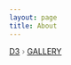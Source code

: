 ```yaml
---
layout: page
title: About
---
```


<div style="color: grey; font: 13px/25.5px var(--sans-serif); text-transform: uppercase;">
    <h1 style="display: none;">Force-directed graph</h1>
    <a href="https://d3js.org/">D3</a> › <a href="/@d3/gallery">Gallery</a>
</div>


<script src="https://cdn.jsdelivr.net/npm/d3@7"></script>

<script>
let data = {"nodes":[{"id":"Myriel","group":1},{"id":"Napoleon","group":1},{"id":"Mlle.Baptistine","group":1},{"id":"Mme.Magloire","group":1},{"id":"CountessdeLo","group":1},{"id":"Geborand","group":1},{"id":"Champtercier","group":1},{"id":"Cravatte","group":1},{"id":"Count","group":1},{"id":"OldMan","group":1},{"id":"Labarre","group":2},{"id":"Valjean","group":2},{"id":"Marguerite","group":3},{"id":"Mme.deR","group":2},{"id":"Isabeau","group":2},{"id":"Gervais","group":2},{"id":"Tholomyes","group":3},{"id":"Listolier","group":3},{"id":"Fameuil","group":3},{"id":"Blacheville","group":3},{"id":"Favourite","group":3},{"id":"Dahlia","group":3},{"id":"Zephine","group":3},{"id":"Fantine","group":3},{"id":"Mme.Thenardier","group":4},{"id":"Thenardier","group":4},{"id":"Cosette","group":5},{"id":"Javert","group":4},{"id":"Fauchelevent","group":0},{"id":"Bamatabois","group":2},{"id":"Perpetue","group":3},{"id":"Simplice","group":2},{"id":"Scaufflaire","group":2},{"id":"Woman1","group":2},{"id":"Judge","group":2},{"id":"Champmathieu","group":2},{"id":"Brevet","group":2},{"id":"Chenildieu","group":2},{"id":"Cochepaille","group":2},{"id":"Pontmercy","group":4},{"id":"Boulatruelle","group":6},{"id":"Eponine","group":4},{"id":"Anzelma","group":4},{"id":"Woman2","group":5},{"id":"MotherInnocent","group":0},{"id":"Gribier","group":0},{"id":"Jondrette","group":7},{"id":"Mme.Burgon","group":7},{"id":"Gavroche","group":8},{"id":"Gillenormand","group":5},{"id":"Magnon","group":5},{"id":"Mlle.Gillenormand","group":5},{"id":"Mme.Pontmercy","group":5},{"id":"Mlle.Vaubois","group":5},{"id":"Lt.Gillenormand","group":5},{"id":"Marius","group":8},{"id":"BaronessT","group":5},{"id":"Mabeuf","group":8},{"id":"Enjolras","group":8},{"id":"Combeferre","group":8},{"id":"Prouvaire","group":8},{"id":"Feuilly","group":8},{"id":"Courfeyrac","group":8},{"id":"Bahorel","group":8},{"id":"Bossuet","group":8},{"id":"Joly","group":8},{"id":"Grantaire","group":8},{"id":"MotherPlutarch","group":9},{"id":"Gueulemer","group":4},{"id":"Babet","group":4},{"id":"Claquesous","group":4},{"id":"Montparnasse","group":4},{"id":"Toussaint","group":5},{"id":"Child1","group":10},{"id":"Child2","group":10},{"id":"Brujon","group":4},{"id":"Mme.Hucheloup","group":8}],"links":[{"source":"Napoleon","target":"Myriel","value":1},{"source":"Mlle.Baptistine","target":"Myriel","value":8},{"source":"Mme.Magloire","target":"Myriel","value":10},{"source":"Mme.Magloire","target":"Mlle.Baptistine","value":6},{"source":"CountessdeLo","target":"Myriel","value":1},{"source":"Geborand","target":"Myriel","value":1},{"source":"Champtercier","target":"Myriel","value":1},{"source":"Cravatte","target":"Myriel","value":1},{"source":"Count","target":"Myriel","value":2},{"source":"OldMan","target":"Myriel","value":1},{"source":"Valjean","target":"Labarre","value":1},{"source":"Valjean","target":"Mme.Magloire","value":3},{"source":"Valjean","target":"Mlle.Baptistine","value":3},{"source":"Valjean","target":"Myriel","value":5},{"source":"Marguerite","target":"Valjean","value":1},{"source":"Mme.deR","target":"Valjean","value":1},{"source":"Isabeau","target":"Valjean","value":1},{"source":"Gervais","target":"Valjean","value":1},{"source":"Listolier","target":"Tholomyes","value":4},{"source":"Fameuil","target":"Tholomyes","value":4},{"source":"Fameuil","target":"Listolier","value":4},{"source":"Blacheville","target":"Tholomyes","value":4},{"source":"Blacheville","target":"Listolier","value":4},{"source":"Blacheville","target":"Fameuil","value":4},{"source":"Favourite","target":"Tholomyes","value":3},{"source":"Favourite","target":"Listolier","value":3},{"source":"Favourite","target":"Fameuil","value":3},{"source":"Favourite","target":"Blacheville","value":4},{"source":"Dahlia","target":"Tholomyes","value":3},{"source":"Dahlia","target":"Listolier","value":3},{"source":"Dahlia","target":"Fameuil","value":3},{"source":"Dahlia","target":"Blacheville","value":3},{"source":"Dahlia","target":"Favourite","value":5},{"source":"Zephine","target":"Tholomyes","value":3},{"source":"Zephine","target":"Listolier","value":3},{"source":"Zephine","target":"Fameuil","value":3},{"source":"Zephine","target":"Blacheville","value":3},{"source":"Zephine","target":"Favourite","value":4},{"source":"Zephine","target":"Dahlia","value":4},{"source":"Fantine","target":"Tholomyes","value":3},{"source":"Fantine","target":"Listolier","value":3},{"source":"Fantine","target":"Fameuil","value":3},{"source":"Fantine","target":"Blacheville","value":3},{"source":"Fantine","target":"Favourite","value":4},{"source":"Fantine","target":"Dahlia","value":4},{"source":"Fantine","target":"Zephine","value":4},{"source":"Fantine","target":"Marguerite","value":2},{"source":"Fantine","target":"Valjean","value":9},{"source":"Mme.Thenardier","target":"Fantine","value":2},{"source":"Mme.Thenardier","target":"Valjean","value":7},{"source":"Thenardier","target":"Mme.Thenardier","value":13},{"source":"Thenardier","target":"Fantine","value":1},{"source":"Thenardier","target":"Valjean","value":12},{"source":"Cosette","target":"Mme.Thenardier","value":4},{"source":"Cosette","target":"Valjean","value":31},{"source":"Cosette","target":"Tholomyes","value":1},{"source":"Cosette","target":"Thenardier","value":1},{"source":"Javert","target":"Valjean","value":17},{"source":"Javert","target":"Fantine","value":5},{"source":"Javert","target":"Thenardier","value":5},{"source":"Javert","target":"Mme.Thenardier","value":1},{"source":"Javert","target":"Cosette","value":1},{"source":"Fauchelevent","target":"Valjean","value":8},{"source":"Fauchelevent","target":"Javert","value":1},{"source":"Bamatabois","target":"Fantine","value":1},{"source":"Bamatabois","target":"Javert","value":1},{"source":"Bamatabois","target":"Valjean","value":2},{"source":"Perpetue","target":"Fantine","value":1},{"source":"Simplice","target":"Perpetue","value":2},{"source":"Simplice","target":"Valjean","value":3},{"source":"Simplice","target":"Fantine","value":2},{"source":"Simplice","target":"Javert","value":1},{"source":"Scaufflaire","target":"Valjean","value":1},{"source":"Woman1","target":"Valjean","value":2},{"source":"Woman1","target":"Javert","value":1},{"source":"Judge","target":"Valjean","value":3},{"source":"Judge","target":"Bamatabois","value":2},{"source":"Champmathieu","target":"Valjean","value":3},{"source":"Champmathieu","target":"Judge","value":3},{"source":"Champmathieu","target":"Bamatabois","value":2},{"source":"Brevet","target":"Judge","value":2},{"source":"Brevet","target":"Champmathieu","value":2},{"source":"Brevet","target":"Valjean","value":2},{"source":"Brevet","target":"Bamatabois","value":1},{"source":"Chenildieu","target":"Judge","value":2},{"source":"Chenildieu","target":"Champmathieu","value":2},{"source":"Chenildieu","target":"Brevet","value":2},{"source":"Chenildieu","target":"Valjean","value":2},{"source":"Chenildieu","target":"Bamatabois","value":1},{"source":"Cochepaille","target":"Judge","value":2},{"source":"Cochepaille","target":"Champmathieu","value":2},{"source":"Cochepaille","target":"Brevet","value":2},{"source":"Cochepaille","target":"Chenildieu","value":2},{"source":"Cochepaille","target":"Valjean","value":2},{"source":"Cochepaille","target":"Bamatabois","value":1},{"source":"Pontmercy","target":"Thenardier","value":1},{"source":"Boulatruelle","target":"Thenardier","value":1},{"source":"Eponine","target":"Mme.Thenardier","value":2},{"source":"Eponine","target":"Thenardier","value":3},{"source":"Anzelma","target":"Eponine","value":2},{"source":"Anzelma","target":"Thenardier","value":2},{"source":"Anzelma","target":"Mme.Thenardier","value":1},{"source":"Woman2","target":"Valjean","value":3},{"source":"Woman2","target":"Cosette","value":1},{"source":"Woman2","target":"Javert","value":1},{"source":"MotherInnocent","target":"Fauchelevent","value":3},{"source":"MotherInnocent","target":"Valjean","value":1},{"source":"Gribier","target":"Fauchelevent","value":2},{"source":"Mme.Burgon","target":"Jondrette","value":1},{"source":"Gavroche","target":"Mme.Burgon","value":2},{"source":"Gavroche","target":"Thenardier","value":1},{"source":"Gavroche","target":"Javert","value":1},{"source":"Gavroche","target":"Valjean","value":1},{"source":"Gillenormand","target":"Cosette","value":3},{"source":"Gillenormand","target":"Valjean","value":2},{"source":"Magnon","target":"Gillenormand","value":1},{"source":"Magnon","target":"Mme.Thenardier","value":1},{"source":"Mlle.Gillenormand","target":"Gillenormand","value":9},{"source":"Mlle.Gillenormand","target":"Cosette","value":2},{"source":"Mlle.Gillenormand","target":"Valjean","value":2},{"source":"Mme.Pontmercy","target":"Mlle.Gillenormand","value":1},{"source":"Mme.Pontmercy","target":"Pontmercy","value":1},{"source":"Mlle.Vaubois","target":"Mlle.Gillenormand","value":1},{"source":"Lt.Gillenormand","target":"Mlle.Gillenormand","value":2},{"source":"Lt.Gillenormand","target":"Gillenormand","value":1},{"source":"Lt.Gillenormand","target":"Cosette","value":1},{"source":"Marius","target":"Mlle.Gillenormand","value":6},{"source":"Marius","target":"Gillenormand","value":12},{"source":"Marius","target":"Pontmercy","value":1},{"source":"Marius","target":"Lt.Gillenormand","value":1},{"source":"Marius","target":"Cosette","value":21},{"source":"Marius","target":"Valjean","value":19},{"source":"Marius","target":"Tholomyes","value":1},{"source":"Marius","target":"Thenardier","value":2},{"source":"Marius","target":"Eponine","value":5},{"source":"Marius","target":"Gavroche","value":4},{"source":"BaronessT","target":"Gillenormand","value":1},{"source":"BaronessT","target":"Marius","value":1},{"source":"Mabeuf","target":"Marius","value":1},{"source":"Mabeuf","target":"Eponine","value":1},{"source":"Mabeuf","target":"Gavroche","value":1},{"source":"Enjolras","target":"Marius","value":7},{"source":"Enjolras","target":"Gavroche","value":7},{"source":"Enjolras","target":"Javert","value":6},{"source":"Enjolras","target":"Mabeuf","value":1},{"source":"Enjolras","target":"Valjean","value":4},{"source":"Combeferre","target":"Enjolras","value":15},{"source":"Combeferre","target":"Marius","value":5},{"source":"Combeferre","target":"Gavroche","value":6},{"source":"Combeferre","target":"Mabeuf","value":2},{"source":"Prouvaire","target":"Gavroche","value":1},{"source":"Prouvaire","target":"Enjolras","value":4},{"source":"Prouvaire","target":"Combeferre","value":2},{"source":"Feuilly","target":"Gavroche","value":2},{"source":"Feuilly","target":"Enjolras","value":6},{"source":"Feuilly","target":"Prouvaire","value":2},{"source":"Feuilly","target":"Combeferre","value":5},{"source":"Feuilly","target":"Mabeuf","value":1},{"source":"Feuilly","target":"Marius","value":1},{"source":"Courfeyrac","target":"Marius","value":9},{"source":"Courfeyrac","target":"Enjolras","value":17},{"source":"Courfeyrac","target":"Combeferre","value":13},{"source":"Courfeyrac","target":"Gavroche","value":7},{"source":"Courfeyrac","target":"Mabeuf","value":2},{"source":"Courfeyrac","target":"Eponine","value":1},{"source":"Courfeyrac","target":"Feuilly","value":6},{"source":"Courfeyrac","target":"Prouvaire","value":3},{"source":"Bahorel","target":"Combeferre","value":5},{"source":"Bahorel","target":"Gavroche","value":5},{"source":"Bahorel","target":"Courfeyrac","value":6},{"source":"Bahorel","target":"Mabeuf","value":2},{"source":"Bahorel","target":"Enjolras","value":4},{"source":"Bahorel","target":"Feuilly","value":3},{"source":"Bahorel","target":"Prouvaire","value":2},{"source":"Bahorel","target":"Marius","value":1},{"source":"Bossuet","target":"Marius","value":5},{"source":"Bossuet","target":"Courfeyrac","value":12},{"source":"Bossuet","target":"Gavroche","value":5},{"source":"Bossuet","target":"Bahorel","value":4},{"source":"Bossuet","target":"Enjolras","value":10},{"source":"Bossuet","target":"Feuilly","value":6},{"source":"Bossuet","target":"Prouvaire","value":2},{"source":"Bossuet","target":"Combeferre","value":9},{"source":"Bossuet","target":"Mabeuf","value":1},{"source":"Bossuet","target":"Valjean","value":1},{"source":"Joly","target":"Bahorel","value":5},{"source":"Joly","target":"Bossuet","value":7},{"source":"Joly","target":"Gavroche","value":3},{"source":"Joly","target":"Courfeyrac","value":5},{"source":"Joly","target":"Enjolras","value":5},{"source":"Joly","target":"Feuilly","value":5},{"source":"Joly","target":"Prouvaire","value":2},{"source":"Joly","target":"Combeferre","value":5},{"source":"Joly","target":"Mabeuf","value":1},{"source":"Joly","target":"Marius","value":2},{"source":"Grantaire","target":"Bossuet","value":3},{"source":"Grantaire","target":"Enjolras","value":3},{"source":"Grantaire","target":"Combeferre","value":1},{"source":"Grantaire","target":"Courfeyrac","value":2},{"source":"Grantaire","target":"Joly","value":2},{"source":"Grantaire","target":"Gavroche","value":1},{"source":"Grantaire","target":"Bahorel","value":1},{"source":"Grantaire","target":"Feuilly","value":1},{"source":"Grantaire","target":"Prouvaire","value":1},{"source":"MotherPlutarch","target":"Mabeuf","value":3},{"source":"Gueulemer","target":"Thenardier","value":5},{"source":"Gueulemer","target":"Valjean","value":1},{"source":"Gueulemer","target":"Mme.Thenardier","value":1},{"source":"Gueulemer","target":"Javert","value":1},{"source":"Gueulemer","target":"Gavroche","value":1},{"source":"Gueulemer","target":"Eponine","value":1},{"source":"Babet","target":"Thenardier","value":6},{"source":"Babet","target":"Gueulemer","value":6},{"source":"Babet","target":"Valjean","value":1},{"source":"Babet","target":"Mme.Thenardier","value":1},{"source":"Babet","target":"Javert","value":2},{"source":"Babet","target":"Gavroche","value":1},{"source":"Babet","target":"Eponine","value":1},{"source":"Claquesous","target":"Thenardier","value":4},{"source":"Claquesous","target":"Babet","value":4},{"source":"Claquesous","target":"Gueulemer","value":4},{"source":"Claquesous","target":"Valjean","value":1},{"source":"Claquesous","target":"Mme.Thenardier","value":1},{"source":"Claquesous","target":"Javert","value":1},{"source":"Claquesous","target":"Eponine","value":1},{"source":"Claquesous","target":"Enjolras","value":1},{"source":"Montparnasse","target":"Javert","value":1},{"source":"Montparnasse","target":"Babet","value":2},{"source":"Montparnasse","target":"Gueulemer","value":2},{"source":"Montparnasse","target":"Claquesous","value":2},{"source":"Montparnasse","target":"Valjean","value":1},{"source":"Montparnasse","target":"Gavroche","value":1},{"source":"Montparnasse","target":"Eponine","value":1},{"source":"Montparnasse","target":"Thenardier","value":1},{"source":"Toussaint","target":"Cosette","value":2},{"source":"Toussaint","target":"Javert","value":1},{"source":"Toussaint","target":"Valjean","value":1},{"source":"Child1","target":"Gavroche","value":2},{"source":"Child2","target":"Gavroche","value":2},{"source":"Child2","target":"Child1","value":3},{"source":"Brujon","target":"Babet","value":3},{"source":"Brujon","target":"Gueulemer","value":3},{"source":"Brujon","target":"Thenardier","value":3},{"source":"Brujon","target":"Gavroche","value":1},{"source":"Brujon","target":"Eponine","value":1},{"source":"Brujon","target":"Claquesous","value":1},{"source":"Brujon","target":"Montparnasse","value":1},{"source":"Mme.Hucheloup","target":"Bossuet","value":1},{"source":"Mme.Hucheloup","target":"Joly","value":1},{"source":"Mme.Hucheloup","target":"Grantaire","value":1},{"source":"Mme.Hucheloup","target":"Bahorel","value":1},{"source":"Mme.Hucheloup","target":"Courfeyrac","value":1},{"source":"Mme.Hucheloup","target":"Gavroche","value":1},{"source":"Mme.Hucheloup","target":"Enjolras","value":1}]};


chart = {
  // Specify the dimensions of the chart.
  const width = 928;
  const height = 600;

  // Specify the color scale.
  const color = d3.scaleOrdinal(d3.schemeCategory10);

  // The force simulation mutates links and nodes, so create a copy
  // so that re-evaluating this cell produces the same result.
  const links = data.links.map(d => ({...d}));
  const nodes = data.nodes.map(d => ({...d}));

  // Create a simulation with several forces.
  const simulation = d3.forceSimulation(nodes)
      .force("link", d3.forceLink(links).id(d => d.id))
      .force("charge", d3.forceManyBody())
      .force("center", d3.forceCenter(width / 2, height / 2))
      .on("tick", ticked);

  // Create the SVG container.
  const svg = d3.create("svg")
      .attr("width", width)
      .attr("height", height)
      .attr("viewBox", [0, 0, width, height])
      .attr("style", "max-width: 100%; height: auto;");

  // Add a line for each link, and a circle for each node.
  const link = svg.append("g")
      .attr("stroke", "#999")
      .attr("stroke-opacity", 0.6)
    .selectAll()
    .data(links)
    .join("line")
      .attr("stroke-width", d => Math.sqrt(d.value));

  const node = svg.append("g")
      .attr("stroke", "#fff")
      .attr("stroke-width", 1.5)
    .selectAll()
    .data(nodes)
    .join("circle")
      .attr("r", 5)
      .attr("fill", d => color(d.group));

  node.append("title")
      .text(d => d.id);

  // Add a drag behavior.
  node.call(d3.drag()
        .on("start", dragstarted)
        .on("drag", dragged)
        .on("end", dragended));

  // Set the position attributes of links and nodes each time the simulation ticks.
  function ticked() {
    link
        .attr("x1", d => d.source.x)
        .attr("y1", d => d.source.y)
        .attr("x2", d => d.target.x)
        .attr("y2", d => d.target.y);

    node
        .attr("cx", d => d.x)
        .attr("cy", d => d.y);
  }

  // Reheat the simulation when drag starts, and fix the subject position.
  function dragstarted(event) {
    if (!event.active) simulation.alphaTarget(0.3).restart();
    event.subject.fx = event.subject.x;
    event.subject.fy = event.subject.y;
  }

  // Update the subject (dragged node) position during drag.
  function dragged(event) {
    event.subject.fx = event.x;
    event.subject.fy = event.y;
  }

  // Restore the target alpha so the simulation cools after dragging ends.
  // Unfix the subject position now that it’s no longer being dragged.
  function dragended(event) {
    if (!event.active) simulation.alphaTarget(0);
    event.subject.fx = null;
    event.subject.fy = null;
  }

  // When this cell is re-run, stop the previous simulation. (This doesn’t
  // really matter since the target alpha is zero and the simulation will
  // stop naturally, but it’s a good practice.)
  invalidation.then(() => simulation.stop());

  return svg.node();
}
</script>